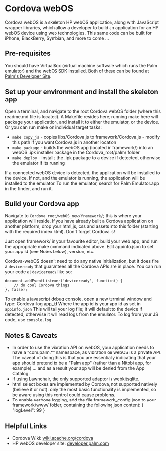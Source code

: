 Cordova webOS
=====================================================
Cordova webOS is a skeleton HP webOS application, along with JavaScript wrapper libraries, which allow a developer to build an application for an HP webOS device using web technologies. This same code can be built for iPhone, BlackBerry, Symbian, and more to come ...

Pre-requisites
-----------------------------------------------------
You should have VirtualBox (virtual machine software which runs the Palm emulator) and the webOS SDK installed. Both of these can be found at [Palm's Developer Site](https://developer.palm.com/content/resources/develop/sdk_pdk_download.html).

Set up your environment and install the skeleton app
-----------------------------------------------------
Open a terminal, and navigate to the root Cordova webOS folder (where this readme.md file is located). A Makefile resides here; running make here will package your application, and install it to either the emulator, or the device. Or you can run make on individual target tasks:

   - `make copy_js` - copies libs/Cordova.js to framework/Cordova.js - modify this path if you want Cordova.js in another location
   - `make package` - builds the webOS app (located in framework/) into an webOS .ipk installer package in the Cordova_root/palm/ folder
   - `make deploy` - installs the .ipk package to a device if detected, otherwise the emulator if its running 

If a connected webOS device is detected, the application will be installed to the device. If not, and the emulator is running, the application will be installed to the emulator. To run the emulator, search for Palm Emulator.app in the finder, and run it. 


Build your Cordova app
-----------------------------------------------------
Navigate to `Cordova_root/webOS_new/framework/`; this is where your application will reside. If you have already built a Cordova application on another platform, drop your html,js, css and assets into this folder (starting with the required index.html). Don't forget Cordova.js!

Just open framework/ in your favourite editor, build your web app, and run the appropriate make command indicated above. Edit appinfo.json to set your app id (see Notes below), version, etc.

Cordova-webOS doesn't need to do any native initialization, but it does fire a `deviceready` that guarantees all the Cordova APIs are in place. You can run your code at `deviceready` like so:

    document.addEventListener('deviceready', function() {
        // do cool Cordova things
    }, false);

To enable a javascript debug console, open a new terminal window and type:
    Cordova-log app_id
Where the app id is your app id as set in `appinfo.json`
This will tail your log file; it will default to the device if detected, otherwise it will read logs from the emulator.
To log from your JS code, use `console.log`

Notes & Caveats
-----------------------------------------------------
 - In order to use the vibration API on webOS, your application needs to have a "com.palm.*" namespace, as vibration on webOS is a private API. The caveat of doing this is that you are essentially indicating that your app should pretend to be a "Palm app" (rather than a Nitobi app, for example) ... and as a result your app will be denied from the App Catalog.
 - If using Lawnchair, the only supported adaptor is webkitsqlite.
 - html select boxes are implemented by Cordova, not supported natively (believe it or not). only the most basic functionality is implemented, so be aware using this control could cause problems.
 - To enable verbose logging, add the file framework_config.json to your framework/www/ folder, containing the following json content: { "logLevel": 99 }


Helpful Links
-----------------------------------------------------
  - Cordova Wiki: 				[wiki.apache.org/cordova](http://wiki.apache.org/cordova/)
  - HP webOS developer site: 	[developer.palm.com](http://developer.palm.com)
